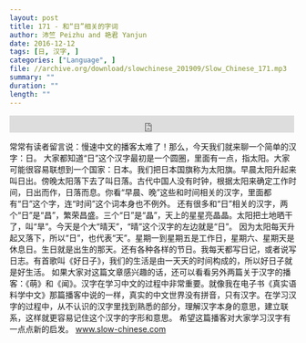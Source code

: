 ```yaml
---
layout: post
title: 171 - 和“日”相关的字词
author: 沛竺 Peizhu and 艳君 Yanjun
date: 2016-12-12
tags: [日, 汉字, ]
categories: ["Language", ]
file: //archive.org/download/slowchinese_201909/Slow_Chinese_171.mp3
summary: ""
duration: ""
length: ""
---
```


<iframe src="https://archive.org/embed/slowchinese_201909/Slow_Chinese_171.mp3" width="500" height="30" frameborder="0" webkitallowfullscreen="true" mozallowfullscreen="true" allowfullscreen></iframe>

常常有读者留言说：慢速中文的播客太难了！那么，今天我们就来聊一个简单的汉字：日。
大家都知道“日”这个汉字最初是一个圆圈，里面有一点，指太阳。大家可能很容易联想到一个国家：日本。我们把日本国旗称为太阳旗。早晨太阳升起来叫日出。傍晚太阳落下去了叫日落。古代中国人没有时钟，根据太阳来确定工作时间，日出而作，日落而息。你看“早晨、晚”这些和时间相关的汉字，里面都有“日”这个字，连“时间”这个词本身也不例外。
还有很多和“日”相关的汉字，两个“日”是“昌”，繁荣昌盛。三个“日”是“晶”，天上的星星亮晶晶。太阳把土地晒干了，叫“旱”。今天是个大“晴天”，“晴”这个汉字的左边就是“日”。
因为太阳每天升起又落下，所以“日”，也代表“天”。星期一到星期五是工作日，星期六、星期天是休息日。生日就是出生的那天。还有各种各样的节日。我每天都写日记，或者说写日志。有首歌叫《好日子》，我们的生活是由一天天的时间构成的，所以好日子就是好生活。
如果大家对这篇文章感兴趣的话，还可以看看另外两篇关于汉字的播客：《萌》和《闻》。汉字在学习中文的过程中非常重要。就像我在电子书《真实语料学中文》那篇播客中说的一样，真实的中文世界没有拼音，只有汉字。在学习汉字的过程中，从不认识的汉字里找到熟悉的部分，理解汉字本身的意思，建立联系，这样就更容易记住这个汉字的字形和意思。
希望这篇播客对大家学习汉字有一点点新的启发。
www.slow-chinese.com
